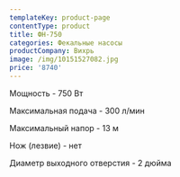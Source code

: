 ```yaml
---
templateKey: product-page
contentType: product
title: ФН-750
categories: Фекальные насосы
productCompany: Вихрь
image: /img/10151527082.jpg
price: '8740'
---
```

Мощность - 750 Вт

Максимальная подача - 300 л/мин

Максимальный напор - 13 м

Нож (лезвие) - нет

Диаметр выходного отверстия - 2 дюйма
